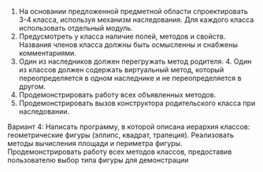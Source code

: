 1. На основании предложенной предметной области спроектировать 3-4 класса, используя механизм наследования. Для каждого класса использовать отдельный модуль.
2. Предусмотреть у класса наличие полей, методов и свойств. Названия членов класса должны быть осмысленны и снабжены комментариями.
3. Один из наследников должен перегружать метод родителя. 4. Один из классов должен содержать виртуальный метод, который переопределяется в одном наследнике и не переопределяется в другом.
5. Продемонстрировать работу всех объявленных методов.
6. Продемонстрировать вызов конструктора родительского класса при наследовании.

Вариант 4:
Написать программу, в которой описана иерархия классов: геометрические фигуры (эллипс, квадрат, трапеция). Реализовать методы вычисления площади и периметра фигуры. Продемонстрировать работу всех методов классов, предоставив пользователю выбор типа фигуры для демонстрации
